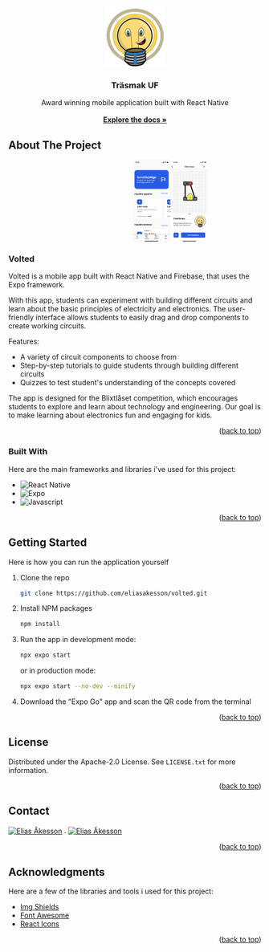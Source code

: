 <a name="readme-top"></a>

<!-- PROJECT LOGO -->
<br />
<div align="center">
  <a href="https://github.com/eliasakesson/volted">
    <img src="assets/maskot.png" alt="Logo" width="120" height="120">
  </a>

  <h3 align="center">Träsmak UF</h3>

  <p align="center">
    Award winning mobile application built with React Native
    <br />
    <br />
    <a href="https://github.com/eliasakesson/volted"><strong>Explore the docs »</strong></a>
  </p>
</div>

<!-- ABOUT THE PROJECT -->
## About The Project

<div style="display:flex">
  <img src="assets/mockup.png" alt="" width="49%" />
  <img src="assets/pic1.PNG" alt="" width="15%" />
  <img src="assets/pic2.PNG" alt="" width="15%" />
</div>

### Volted

Volted is a mobile app built with React Native and Firebase, that uses the Expo framework.

With this app, students can experiment with building different circuits and learn about the basic principles of electricity and electronics. The user-friendly interface allows students to easily drag and drop components to create working circuits.

Features:
* A variety of circuit components to choose from
* Step-by-step tutorials to guide students through building different circuits
* Quizzes to test student's understanding of the concepts covered

The app is designed for the Blixtlåset competition, which encourages students to explore and learn about technology and engineering. Our goal is to make learning about electronics fun and engaging for kids.

<p align="right">(<a href="#readme-top">back to top</a>)</p>

### Built With

Here are the main frameworks and libraries i've used for this project:

* ![React Native][React.js]
* ![Expo][Expo]
* ![Javascript][Javascript]

<p align="right">(<a href="#readme-top">back to top</a>)</p>

<!-- GETTING STARTED -->
## Getting Started

Here is how you can run the application yourself

1. Clone the repo
   ```sh
   git clone https://github.com/eliasakesson/volted.git
   ```
2. Install NPM packages
   ```sh
   npm install
   ```
3. Run the app in development mode:
   ```sh
   npx expo start
   ```

   or in production mode:
   ```sh
   npx expo start --no-dev --minify
   ```
4. Download the "Expo Go" app and scan the QR code from the terminal

<p align="right">(<a href="#readme-top">back to top</a>)</p>


<!-- LICENSE -->
## License

Distributed under the Apache-2.0 License. See `LICENSE.txt` for more information.

<p align="right">(<a href="#readme-top">back to top</a>)</p>



<!-- CONTACT -->
## Contact

<a href="https://www.linkedin.com/in/eliasakesson/" target="blank"><img align="center" src="https://upload.wikimedia.org/wikipedia/commons/thumb/c/ca/LinkedIn_logo_initials.png/800px-LinkedIn_logo_initials.png" alt="Elias Åkesson" height="40" width="40"/></a>
.
<a href="https://github.com/eliasakesson" target="blank"><img align="center" src="https://raw.githubusercontent.com/rahuldkjain/github-profile-readme-generator/master/src/images/icons/Social/github.svg" alt="Elias Åkesson" height="40" width="40" /></a>

<p align="right">(<a href="#readme-top">back to top</a>)</p>



<!-- ACKNOWLEDGMENTS -->
## Acknowledgments

Here are a few of the libraries and tools i used for this project:

* [Img Shields](https://shields.io)
* [Font Awesome](https://fontawesome.com)
* [React Icons](https://react-icons.github.io/react-icons/search)

<p align="right">(<a href="#readme-top">back to top</a>)</p>



<!-- MARKDOWN LINKS & IMAGES -->
[logo]: public/images/logo.png
[product-screenshot]: public/images/home-page.png
[React.js]: https://img.shields.io/badge/react_native-%2320232a.svg?style=for-the-badge&logo=react&logoColor=%2361DAFB
[Expo]: https://img.shields.io/badge/expo-1C1E24?style=for-the-badge&logo=expo&logoColor=#D04A37
[Javascript]: https://img.shields.io/badge/javascript-%23323330.svg?style=for-the-badge&logo=javascript&logoColor=%23F7DF1E
